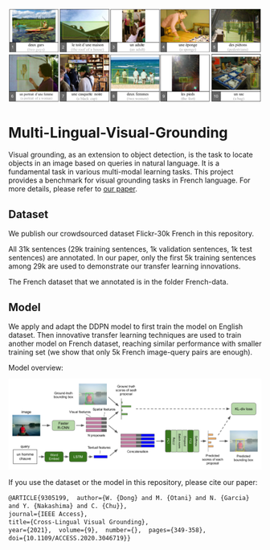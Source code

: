 ![alt text](https://github.com/ids-cv/Multi-Lingual-Visual-Grounding/blob/master/images/examples.png)

# Multi-Lingual-Visual-Grounding

Visual grounding, as an extension to object detection, is the task to locate objects in an image based on queries in natural language. It is a fundamental task in various multi-modal learning tasks. This project provides a benchmark for visual grounding tasks in French language. For more details, please refer to [our paper](https://ieeexplore.ieee.org/document/9305199).

## Dataset

We publish our crowdsourced dataset Flickr-30k French in this repository.

All 31k sentences (29k training sentences, 1k validation sentences, 1k test sentences) are annotated. In our paper, only the first 5k training sentences among 29k are used to demonstrate our transfer learning innovations. 

The French dataset that we annotated is in the folder French-data. 


## Model

We apply and adapt the DDPN model to first train the model on English dataset. Then innovative transfer learning techniques are used to train another model on French dataset, reaching similar performance with smaller training set (we show that only 5k French image-query pairs are enough).

Model overview: 

![alt text](https://github.com/ids-cv/Multi-Lingual-Visual-Grounding/blob/master/images/model.png)

If you use the dataset or the model in this repository, please cite our paper: 

    @ARTICLE{9305199,  author={W. {Dong} and M. {Otani} and N. {Garcia} and Y. {Nakashima} and C. {Chu}},
    journal={IEEE Access},   
    title={Cross-Lingual Visual Grounding},   
    year={2021},  volume={9},  number={},  pages={349-358},  
    doi={10.1109/ACCESS.2020.3046719}}
